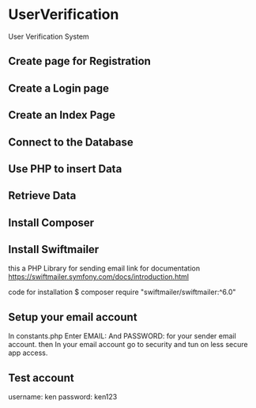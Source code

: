 # UserVerification
User Verification System

## Create page for Registration

## Create a Login page

## Create an Index Page

## Connect to the Database

## Use PHP to insert Data

## Retrieve Data

## Install Composer

## Install Swiftmailer
this a PHP Library for sending email
link for documentation
https://swiftmailer.symfony.com/docs/introduction.html

code for installation
$ composer require "swiftmailer/swiftmailer:^6.0"

## Setup your email account
In constants.php
Enter EMAIL:
And PASSWORD:
for your sender email account.
then In your email account go to security and tun on less secure app access.

## Test account
username: ken
password: ken123